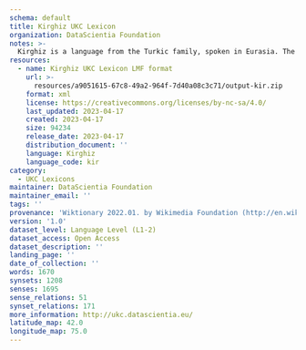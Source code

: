 ```yaml
---
schema: default
title: Kirghiz UKC Lexicon
organization: DataScientia Foundation
notes: >-
  Kirghiz is a language from the Turkic family, spoken in Eurasia. The UKC Lexicon of Kirghiz is represented as a lexico-semantic network. It consists of words, word senses, synsets, as well as sense-level and synset-level relationships.
resources:
  - name: Kirghiz UKC Lexicon LMF format
    url: >-
      resources/a9051615-67c8-49a2-964f-7d40a08c3c71/output-kir.zip
    format: xml
    license: https://creativecommons.org/licenses/by-nc-sa/4.0/
    last_updated: 2023-04-17
    created: 2023-04-17
    size: 94234
    release_date: 2023-04-17
    distribution_document: ''
    language: Kirghiz
    language_code: kir
category:
  - UKC Lexicons
maintainer: DataScientia Foundation
maintainer_email: ''
tags: ''
provenance: 'Wiktionary 2022.01. by Wikimedia Foundation (http://en.wiktionary.org); CogNet 2.1 by Khuyagbaatar Batsuren, National University of Mongolia (http://cognet.ukc.disi.unitn.it); UniMet: Universal Metonymy 1.0 by Temuulen Khishigsuren and Gábor Bella (http://ukc.disi.unitn.it/index.php/metonymy/); MorphyNet 2.0 by Gábor Bella and Khuyagbaatar Batsuren (http://ukc.disi.unitn.it/index.php/morphynet/); Antonymy 1.0 by Gábor Bella (http://ukc.datascientia.eu); Princeton WordNet 2.1 by Princeton University (https://wordnet.princeton.edu)'
version: '1.0'
dataset_level: Language Level (L1-2)
dataset_access: Open Access
dataset_description: ''
landing_page: ''
date_of_collection: ''
words: 1670
synsets: 1208
senses: 1695
sense_relations: 51
synset_relations: 171
more_information: http://ukc.datascientia.eu/
latitude_map: 42.0
longitude_map: 75.0
---
```

